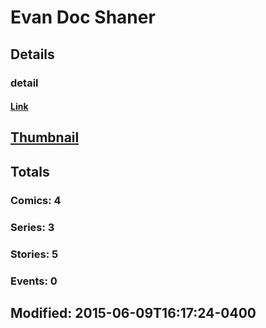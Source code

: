 # Evan Doc Shaner 
## Details
### detail
#### [Link](http://marvel.com/comics/creators/12708/evan_doc_shaner?utm_campaign=apiRef&utm_source=225578a89fc76f3d20fbffda5d17a88d)
## [Thumbnail](http://i.annihil.us/u/prod/marvel/i/mg/b/40/image_not_available.jpg)
## Totals
### Comics: 4
### Series: 3
### Stories: 5
### Events: 0
## Modified: 2015-06-09T16:17:24-0400